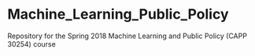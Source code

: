 # Machine_Learning_Public_Policy
Repository for the Spring 2018 Machine Learning and Public Policy (CAPP 30254) course
